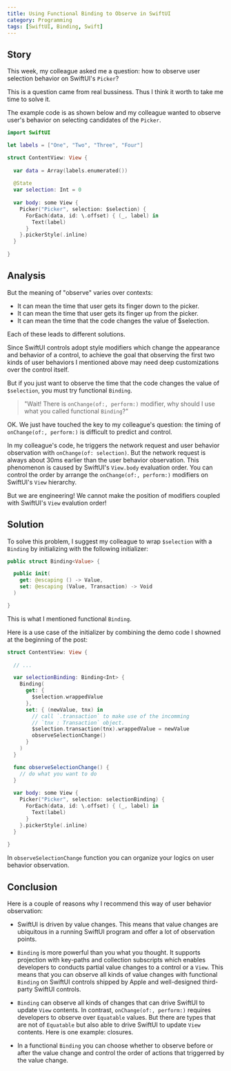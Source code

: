 ```yaml
---
title: Using Functional Binding to Observe in SwiftUI
category: Programming
tags: [SwiftUI, Binding, Swift]
---
```


## Story

This week, my colleague asked me a question: how to observe user selection
behavior on SwiftUI's `Picker`?

This is a question came from real bussiness. Thus I think it worth to take
me time to solve it.

The example code is as shown below and my colleague wanted to observe user's
behavior on selecting candidates of the `Picker`.

```swift
import SwiftUI

let labels = ["One", "Two", "Three", "Four"]

struct ContentView: View {
  
  var data = Array(labels.enumerated())
  
  @State
  var selection: Int = 0
  
  var body: some View {
    Picker("Picker", selection: $selection) {
      ForEach(data, id: \.offset) { (_, label) in
        Text(label)
      }
    }.pickerStyle(.inline)
  }
  
}
```

## Analysis

But the meaning of "observe" varies over contexts:

- It can mean the time that user gets its finger down to the picker.
- It can mean the time that user gets its finger up from the picker.
- It can mean the time that the code changes the value of $selection.

Each of these leads to different solutions.

Since SwiftUI controls adopt style modifiers which change the appearance
and behavior of a control, to achieve the goal that observing the first two
kinds of user behaviors I mentioned above may need deep customizations over
the control itself.

But if you just want to observe the time that the code changes the value of
`$selection`, you must try functional `Binding`.

> "Wait! There is `onChange(of:, perform:)` modifier, why should I use what
> you called functional `Binding`?"

OK. We just have touched the key to my colleague's question: the timing of
`onChange(of:, perform:)` is difficult to predict and control.

In my colleague's code, he triggers the network request and user behavior
observation with `onChange(of: selection)`. But the network request is
always about 30ms earlier than the user behavior observation. This
phenomenon is caused by SwiftUI's `View.body` evaluation order. You can
control the order by arrange the `onChange(of:, perform:)` modifiers on 
SwiftUI's `View` hierarchy.

But we are engineering! We cannot make the position of modifiers coupled
with SwiftUI's `View` evalution order!

## Solution

To solve this problem, I suggest my colleague to wrap `$selection` with a
`Binding` by initializing with the following initializer:

```swift
public struct Binding<Value> {

  public init(
    get: @escaping () -> Value,
    set: @escaping (Value, Transaction) -> Void
  )

}
```

This is what I mentioned functional `Binding`.

Here is a use case of the initializer by combining the demo code I showned
at the beginning of the post:

```swift
struct ContentView: View {
  
  // ...

  var selectionBinding: Binding<Int> {
    Binding(
      get: {
        $selection.wrappedValue
      },
      set: { (newValue, tnx) in
        // call `.transaction` to make use of the incomming
        // `tnx : Transaction` object.
        $selection.transaction(tnx).wrappedValue = newValue
        observeSelectionChange()
      }
    )
  }

  func observeSelectionChange() {
    // do what you want to do
  }
 
  var body: some View {
    Picker("Picker", selection: selectionBinding) {
      ForEach(data, id: \.offset) { (_, label) in
        Text(label)
      }
    }.pickerStyle(.inline)
  }
  
}
```

In `observeSelectionChange` function you can organize your logics on user
behavior observation.

## Conclusion

Here is a couple of reasons why I recommend this way of user behavior
observation:

- SwiftUI is driven by value changes. This means that value changes are
ubiquitous in a running SwiftUI program and offer a lot of observation
points.

- `Binding` is more powerful than you what you thought. It supports
projection with key-paths and collection subscripts which enables developers
to conducts partial value changes to a control or a `View`. This means that
you can observe all kinds of value changes with functional `Binding` on
SwiftUI controls shipped by Apple and well-designed third-party SwiftUI
controls.

- `Binding` can observe all kinds of changes that can drive SwiftUI to
update `View` contents. In contrast, `onChange(of:, perform:)` requires
developers to observe over `Equatable` values. But there are types that are
not of `Equatable` but also able to drive SwiftUI to update `View` contents.
Here is one example: closures.

- In a functional `Binding` you can choose whether to observe before or
after the value change and control the order of actions that triggerred by
the value change.
